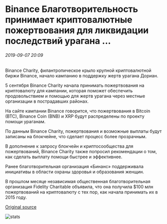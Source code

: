 # Binance Благотворительность принимает криптовалютные пожертвования для ликвидации последствий урагана ...

###### 2019-09-07 20:09

Binance Charity, филантропическое крыло крупной криптовалютной биржи Binance, начало кампанию в поддержку жертв урагана Дориан.

5 сентября Binance Charity начала принимать пожертвования на криптовалюту для кампании, которая поможет обеспечить продовольствием и помощью для жертв урагана через местные организации в пострадавших районах.

На сайте кампании Binance говорится, что пожертвования в Bitcoin (BTC), Binance Coin (BNB) и XRP будут распределены по проекту помощи ураганам.

По данным Binance Charity, пожертвования и возможные выплаты будут записаны на блокчейне, что сделает процесс более прозрачным.

В дополнение к запросу блокчейн и криптосообщества для пожертвований, Binance Charity также попросил рекомендации о том, как сделать выплату помощи быстрее и эффективнее.

Ранее благотворительная организация «Бинанс» поддерживала инициативы в области охраны здоровья и образования женщин.

В прошлом месяце независимая общественная благотворительная организация Fidelity Charitable объявила, что она получила $100 млн пожертвований на криптовалюту с тех пор, как начала принимать их в 2015 году.

[Original source](https://cointelegraph.com/news/binance-charity-accepts-cryptocurrency-donations-for-hurricane-relief)

![stats](https://c.statcounter.com/11760860/0/a89fa40b/1/ "stats")